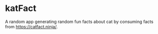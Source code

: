 # katFact

A random app generating random fun facts about cat by consuming facts from https://catfact.ninja/.

